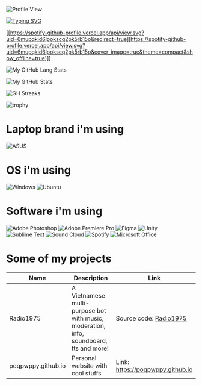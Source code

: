 ![Profile View](https://komarev.com/ghpvc/?username=poqpwppy&style=flat-square)

[![Typing SVG](https://readme-typing-svg.demolab.com?font=Fira+Code&pause=1000&vCenter=true&width=435&lines=I'm+a+designer;I'm+a+coder)](https://git.io/typing-svg)

[[https://spotify-github-profile.vercel.app/api/view.svg?uid=6mupqkid6lpokscq2pk5rb15o&redirect=true][https://spotify-github-profile.vercel.app/api/view.svg?uid=6mupqkid6lpokscq2pk5rb15o&cover_image=true&theme=compact&show_offline=true)]]

![My GitHub Lang Stats](https://github-stats.agentbot.xyz/api/top-langs/?username=poqpwppy&theme=tokyonight&layout=compact)

![My GitHub Stats](https://github-stats.agentbot.xyz/api?username=poqpwppy&count_private=true&show_icons=true&theme=tokyonight)

![GH Streaks](https://github-readme-streak-stats.herokuapp.com/?user=poqpwppy&theme=tokyonight&hide_border=false)

![trophy](https://github-profile-trophy.vercel.app/?username=ryo-ma&theme=onedark)

# Laptop brand i'm using
![ASUS](https://img.shields.io/badge/asus-000080.svg?style=for-the-badge&logo=asus&logoColor=white)

# OS i'm using
![Windows](https://img.shields.io/badge/Windows-0078D6?style=for-the-badge&logo=windows&logoColor=white)
![Ubuntu](https://img.shields.io/badge/Ubuntu-E95420?style=for-the-badge&logo=ubuntu&logoColor=white)

# Software i'm using
![Adobe Photoshop](https://img.shields.io/badge/adobe%20photoshop-%2331A8FF.svg?style=for-the-badge&logo=adobe%20photoshop&logoColor=white)
![Adobe Premiere Pro](https://img.shields.io/badge/Adobe%20Premiere%20Pro-9999FF.svg?style=for-the-badge&logo=Adobe%20Premiere%20Pro&logoColor=white)
![Figma](https://img.shields.io/badge/figma-%23F24E1E.svg?style=for-the-badge&logo=figma&logoColor=white)
![Unity](https://img.shields.io/badge/unity-%23000000.svg?style=for-the-badge&logo=unity&logoColor=white)
![Sublime Text](https://img.shields.io/badge/sublime_text-%23575757.svg?style=for-the-badge&logo=sublime-text&logoColor=important)
![Sound Cloud](https://img.shields.io/badge/sound%20cloud-FF5500?style=for-the-badge&logo=soundcloud&logoColor=white)
![Spotify](https://img.shields.io/badge/Spotify-1ED760?style=for-the-badge&logo=spotify&logoColor=white)
![Microsoft Office](https://img.shields.io/badge/Microsoft_Office-D83B01?style=for-the-badge&logo=microsoft-office&logoColor=white)


# Some of my projects
| Name | Description | Link |
|------|------|-----------|
| Radio1975 | A Vietnamese multi-purpose bot with music, moderation, info, soundboard, tts and more! | Source code: [Radio1975](https://github.com/poqpwppy/Radio1975) |
| poqpwppy.github.io | Personal website with cool stuffs | Link: https://poqpwppy.github.io |
